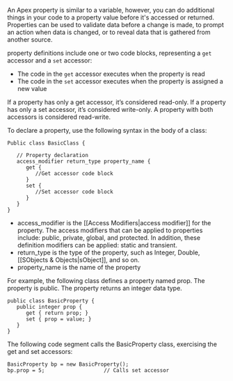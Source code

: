 An Apex property is similar to a variable, however, you can do additional things in your code to a property value before it's accessed or returned. Properties can be used to validate data before a change is made, to prompt an action when data is changed, or to reveal data that is gathered from another source. 

property definitions include one or two code blocks, representing a `get` accessor and a `set` accessor:
- The code in the `get` accessor executes when the property is read
- The code in the `set` accessor executes when the property is assigned a new value 

If a property has only a get accessor, it’s considered read-only. If a property has only a set accessor, it’s considered write-only. A property with both accessors is considered read-write.

To declare a property, use the following syntax in the body of a class:

```apex
Public class BasicClass {

   // Property declaration
   access_modifier return_type property_name {
      get {
         //Get accessor code block
      }
      set {
         //Set accessor code block
      }
   } 
}
```
- access_modifier is the [[Access Modifiers|access modifier]] for the property. The access modifiers that can be applied to properties include: public, private, global, and protected. In addition, these definition modifiers can be applied: static and transient.
- return_type is the type of the property, such as Integer, Double, [[SObjects & Objects|sObject]], and so on.
- property_name is the name of the property

For example, the following class defines a property named prop. The property is public. The property returns an integer data type.

```apex
public class BasicProperty {
   public integer prop {
      get { return prop; }
      set { prop = value; }
   }
}
```

The following code segment calls the BasicProperty class, exercising the get and set accessors:

```apex
BasicProperty bp = new BasicProperty();
bp.prop = 5;                   // Calls set accessor
```
